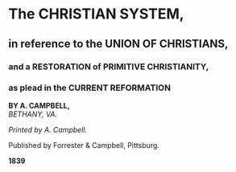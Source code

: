 # The CHRISTIAN SYSTEM,  
## in reference to the UNION OF CHRISTIANS,  
### and a RESTORATION of PRIMITIVE CHRISTIANITY,  
### as plead in the CURRENT REFORMATION  

**BY A. CAMPBELL,**  
*BETHANY, VA.*  

*Printed by A. Campbell.*  

Published by Forrester & Campbell, Pittsburg.  

**1839**
